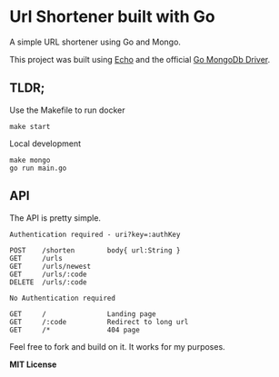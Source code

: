 # Url Shortener built with Go

A simple URL shortener using Go and Mongo.

This project was built using [Echo](https://echo.labstack.com/) and the official [Go MongoDb Driver](https://github.com/mongodb/mongo-go-driver).

## TLDR;

Use the Makefile to run docker

```
make start
```

Local development

```
make mongo
go run main.go
```

## API

The API is pretty simple.

```
Authentication required - uri?key=:authKey

POST    /shorten        body{ url:String }
GET     /urls
GET     /urls/newest 
GET     /urls/:code
DELETE  /urls/:code

No Authentication required

GET     /               Landing page
GET     /:code          Redirect to long url
GET     /*              404 page
```

Feel free to fork and build on it. It works for my purposes.

**MIT License**